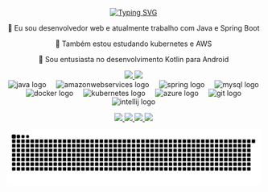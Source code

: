 <p align="center">
  <a href="https://git.io/typing-svg">
    <img src="https://readme-typing-svg.demolab.com?font=Fira+Code&weight=600&size=25&pause=1000&color=ffffff&random=false&width=435&height=40&lines=Ol%C3%A1%2C+eu+sou+William+Souza!+%E2%98%95%F0%9F%92%BB%F0%9F%8C%9F" alt="Typing SVG">
  </a>
</p>

<div align="center">
  <p>🔭 Eu sou desenvolvedor web e atualmente trabalho com Java e Spring Boot</p>
  <p>🌱 Também estou estudando kubernetes e AWS</p>
  <p>💬 Sou entusiasta no desenvolvimento Kotlin para Android</p>
</div>

<div align="center">
  <a href="https://github.com/williamsza">
    <img height="150em" src="https://github-readme-stats.vercel.app/api?username=williamsza&show_icons=true&theme=dark&include_all_commits=true&count_private=true" />
    <img height="150em" src="https://github-readme-stats.vercel.app/api/top-langs/?username=williamsza&layout=compact&langs_count=7&theme=dark" />
  </a>
</div>

<div align="center">
  <img src="https://cdn.jsdelivr.net/gh/devicons/devicon/icons/java/java-original.svg" height="40" alt="java logo" />
  <img width="12" />
  <img src="https://cdn.jsdelivr.net/gh/devicons/devicon/icons/amazonwebservices/amazonwebservices-original.svg" height="40" alt="amazonwebservices logo" />
  <img width="12" />
  <img src="https://cdn.jsdelivr.net/gh/devicons/devicon/icons/spring/spring-original.svg" height="40" alt="spring logo" />
  <img width="12" />
  <img src="https://cdn.jsdelivr.net/gh/devicons/devicon/icons/mysql/mysql-original.svg" height="40" alt="mysql logo" />
  <img width="12" />
  <img src="https://cdn.jsdelivr.net/gh/devicons/devicon/icons/docker/docker-original.svg" height="40" alt="docker logo" />
  <img width="12" />
  <img src="https://cdn.jsdelivr.net/gh/devicons/devicon/icons/kubernetes/kubernetes-plain.svg" height="40" alt="kubernetes logo" />
  <img width="12" />
  <img src="https://cdn.jsdelivr.net/gh/devicons/devicon/icons/azure/azure-original.svg" height="40" alt="azure logo" />
  <img width="12" />
  <img src="https://cdn.jsdelivr.net/gh/devicons/devicon/icons/git/git-original.svg" height="40" alt="git logo" />
  <img width="12" />
  <img src="https://cdn.jsdelivr.net/gh/devicons/devicon/icons/intellij/intellij-original.svg" height="40" alt="intellij logo" />
</div>

<p></p>

<div align="center"> 
  <a href="https://www.instagram.com/william.sza/" target="_blank">
    <img src="https://img.shields.io/badge/-Instagram-%23E4405F?style=for-the-badge&logo=instagram&logoColor=white">
  </a>
  <a href="mailto:wyllsza@gmail.com" target="_blank">
    <img src="https://img.shields.io/badge/-Gmail-%23333?style=for-the-badge&logo=gmail&logoColor=white">
  </a>
  <a href="https://www.linkedin.com/in/williams2/" target="_blank">
    <img src="https://img.shields.io/badge/-LinkedIn-%230077B5?style=for-the-badge&logo=linkedin&logoColor=white">
  </a> 
  <a href="https://www.youtube.com/@williamsza" target="_blank">
    <img src="https://img.shields.io/badge/YouTube-FF0000.svg?style=for-the-badge&logo=YouTube&logoColor=white">
  </a>
</div>

![Snake animation](https://github.com/williamsza/williamsza/blob/output/github-contribution-grid-snake.svg)


